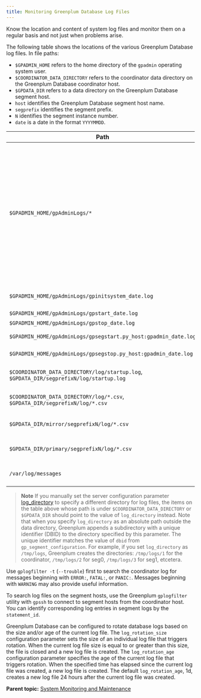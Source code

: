 ```yaml
---
title: Monitoring Greenplum Database Log Files 
---
```


Know the location and content of system log files and monitor them on a regular basis and not just when problems arise.

The following table shows the locations of the various Greenplum Database log files. In file paths:

-   `$GPADMIN_HOME` refers to the home directory of the `gpadmin` operating system user.
-   `$COORDINATOR_DATA_DIRECTORY` refers to the coordinator data directory on the Greenplum Database coordinator host.
-   `$GPDATA_DIR` refers to a data directory on the Greenplum Database segment host.
-   `host` identifies the Greenplum Database segment host name.
-   `segprefix` identifies the segment prefix.
-   `N` identifies the segment instance number.
-   `date` is a date in the format `YYYYMMDD`.



|Path|Description|
|----|-----------|
|`$GPADMIN_HOME/gpAdminLogs/*`|Many different types of log files, directory on each server. `$GPADMIN_HOME` is the default location for the `gpAdminLogs/` directory. You can specify a different location when you run an administrative utility command.|
|`$GPADMIN_HOME/gpAdminLogs/gpinitsystem_date.log`|system initialization log|
|`$GPADMIN_HOME/gpAdminLogs/gpstart_date.log`|start log|
|`$GPADMIN_HOME/gpAdminLogs/gpstop_date.log`|stop log|
|`$GPADMIN_HOME/gpAdminLogs/gpsegstart.py_host:gpadmin_date.log`|segment host start log|
|`$GPADMIN_HOME/gpAdminLogs/gpsegstop.py_host:gpadmin_date.log`|segment host stop log|
|`$COORDINATOR_DATA_DIRECTORY/log/startup.log`, `$GPDATA_DIR/segprefixN/log/startup.log`|segment instance start log|
|`$COORDINATOR_DATA_DIRECTORY/log/*.csv`, `$GPDATA_DIR/segprefixN/log/*.csv`|coordinator and segment database logs|
|`$GPDATA_DIR/mirror/segprefixN/log/*.csv`|mirror segment database logs|
|`$GPDATA_DIR/primary/segprefixN/log/*.csv`|primary segment database logs|
|`/var/log/messages`|Global Linux system messages|

> **Note** If you manually set the server configuration parameter [log_directory](../ref_guide/config_params/guc-list.html#log_directory) to specify a different directory for log files, the items on the table above whose path is under `$COORDINATOR_DATA_DIRECTORY` or `$GPDATA_DIR` should point to the value of `log_directory` instead. Note that when you specify `log_directory` as an absolute path outside the data directory, Greenplum appends a subdirectory with a unique identifier (DBID) to the directory specified by this parameter. The unique identifier matches the value of `dbid` from `gp_segment_configuration`. For example, if you set `log_directory` as `/tmp/logs`, Greenplum creates the directories: `/tmp/logs/1` for the coordinator, `/tmp/logs/2` for seg0, `/tmp/logs/3` for seg1, etcetera. 

Use `gplogfilter -t` \(`--trouble`\) first to search the coordinator log for messages beginning with `ERROR:`, `FATAL:`, or `PANIC:`. Messages beginning with `WARNING` may also provide useful information.

To search log files on the segment hosts, use the Greenplum `gplogfilter` utility with `gpssh` to connect to segment hosts from the coordinator host. You can identify corresponding log entries in segment logs by the `statement_id`.

Greenplum Database can be configured to rotate database logs based on the size and/or age of the current log file. The `log_rotation_size` configuration parameter sets the size of an individual log file that triggers rotation. When the current log file size is equal to or greater than this size, the file is closed and a new log file is created. The `log_rotation_age` configuration parameter specifies the age of the current log file that triggers rotation. When the specified time has elapsed since the current log file was created, a new log file is created. The default `log_rotation_age`, 1d, creates a new log file 24 hours after the current log file was created.

**Parent topic:** [System Monitoring and Maintenance](maintenance.html)

